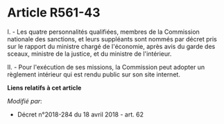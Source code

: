 # Article R561-43

I. - Les quatre personnalités qualifiées, membres de la Commission nationale des sanctions, et leurs suppléants sont nommés
par décret pris sur le rapport du ministre chargé de l'économie, après avis du garde des sceaux, ministre de la justice, et
du ministre de l'intérieur.

II. - Pour l'exécution de ses missions, la Commission peut adopter un règlement intérieur qui est rendu public sur son site
internet.

**Liens relatifs à cet article**

_Modifié par_:

  - Décret n°2018-284 du 18 avril 2018 - art. 62
